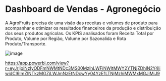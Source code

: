 # Dashboard de Vendas - Agronegócio
A AgroFruits precisa de uma visão das receitas e volumes de produto para acompanhar e otimizar os resultados financeiros da produção e distribuição dos seus produtos agrícolas. Os KPIS analisados foram Receita Total por Produto, Volume por Região, Volume por Sazonalida e Rota Produto/Transporte.

![image](https://github.com/user-attachments/assets/883e550d-451a-4694-b461-80ea112bdc05)

https://app.powerbi.com/view?r=eyJrIjoiNzIyODFmNWMtNDc3MS00MzlhLWFiNWItMWY2YTNjZDhlN2Y4IiwidCI6ImZlNTkzMGZjLWJmNzEtNDcwYy04YzE1LTNjMzhiMWMxMGJiMiJ9
